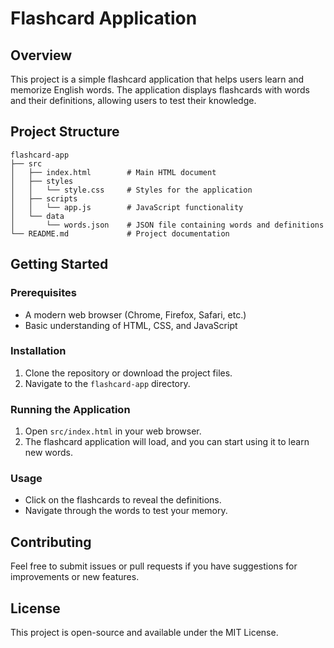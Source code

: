# Flashcard Application

## Overview
This project is a simple flashcard application that helps users learn and memorize English words. The application displays flashcards with words and their definitions, allowing users to test their knowledge.

## Project Structure
```
flashcard-app
├── src
│   ├── index.html        # Main HTML document
│   ├── styles
│   │   └── style.css     # Styles for the application
│   ├── scripts
│   │   └── app.js        # JavaScript functionality
│   └── data
│       └── words.json    # JSON file containing words and definitions
└── README.md             # Project documentation
```

## Getting Started

### Prerequisites
- A modern web browser (Chrome, Firefox, Safari, etc.)
- Basic understanding of HTML, CSS, and JavaScript

### Installation
1. Clone the repository or download the project files.
2. Navigate to the `flashcard-app` directory.

### Running the Application
1. Open `src/index.html` in your web browser.
2. The flashcard application will load, and you can start using it to learn new words.

### Usage
- Click on the flashcards to reveal the definitions.
- Navigate through the words to test your memory.

## Contributing
Feel free to submit issues or pull requests if you have suggestions for improvements or new features.

## License
This project is open-source and available under the MIT License.